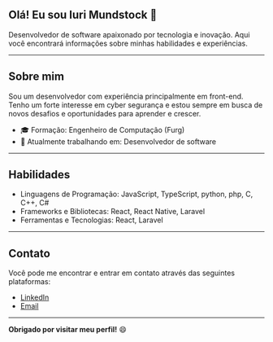 ## Olá! Eu sou Iuri Mundstock 👋

Desenvolvedor de software apaixonado por tecnologia e inovação. Aqui você encontrará informações sobre minhas habilidades e experiências.

---

## Sobre mim

Sou um desenvolvedor com experiência principalmente em front-end. Tenho um forte interesse em cyber segurança e estou sempre em busca de novos desafios e oportunidades para aprender e crescer.

- 🎓 Formação: Engenheiro de Computação (Furg)
- 💼 Atualmente trabalhando em: Desenvolvedor de software

---

## Habilidades

- Linguagens de Programação: JavaScript, TypeScript, python, php, C, C++, C#
- Frameworks e Bibliotecas: React, React Native, Laravel
- Ferramentas e Tecnologias: React, Laravel

---

## Contato

Você pode me encontrar e entrar em contato através das seguintes plataformas:

- [LinkedIn]([url_do_linkedin](https://www.linkedin.com/in/iuri-mundstock-905397192/))
- [Email](iuri.andrade.mundstock@gmail.com)

---

**Obrigado por visitar meu perfil!** 😄
